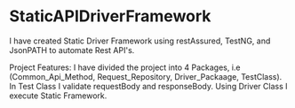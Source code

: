 # StaticAPIDriverFramework
I have created Static Driver Framework using restAssured, TestNG, and JsonPATH to automate Rest API's.

Project Features:
I have divided the project into 4 Packages, i.e (Common_Api_Method, Request_Repository, Driver_Packaage, TestClass).
In Test Class I validate requestBody and responseBody. Using Driver Class I execute Static Framework.
